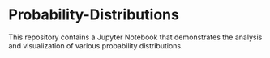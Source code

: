 # Probability-Distributions
This repository contains a Jupyter Notebook that demonstrates the analysis and visualization of various probability distributions.
